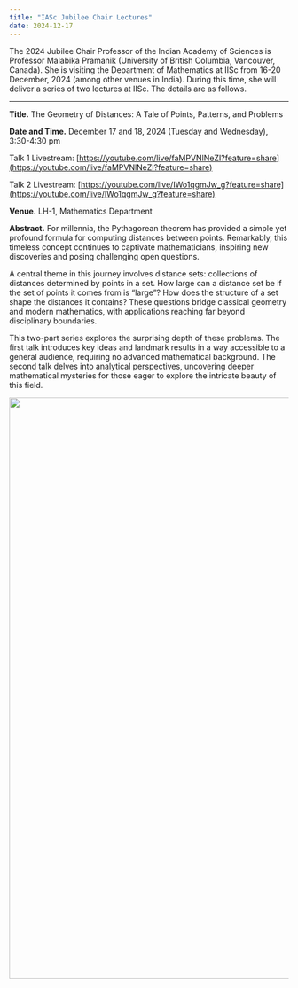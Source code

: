 ```yaml
---
title: "IASc Jubilee Chair Lectures"
date: 2024-12-17
---
```


The 2024 Jubilee Chair Professor of the Indian Academy of Sciences is Professor Malabika Pramanik (University of British Columbia, Vancouver, Canada).
She is visiting the Department of Mathematics at IISc from 16-20 December, 2024 (among other venues in India).
During this time, she will deliver a series of two lectures at IISc. The details are as follows.

---

__Title.__ The Geometry of Distances: A Tale of Points, Patterns, and Problems

__Date and Time.__ December 17 and 18, 2024 (Tuesday and Wednesday), 3:30-4:30 pm

Talk 1 Livestream: [https://youtube.com/live/faMPVNlNeZI?feature=share](https://youtube.com/live/faMPVNlNeZI?feature=share)

Talk 2 Livestream: [https://youtube.com/live/IWo1qgmJw_g?feature=share](https://youtube.com/live/IWo1qgmJw_g?feature=share)

__Venue.__ LH-1, Mathematics Department

__Abstract.__ For millennia, the Pythagorean theorem has provided a simple yet profound formula for computing distances between points. Remarkably, this timeless concept continues to captivate mathematicians, inspiring new discoveries and posing challenging open questions.

A central theme in this journey involves distance sets: collections of distances determined by points in a set. How large can a distance set be if the set of points it comes from is “large”? How does the structure of a set shape the distances it contains? These questions bridge classical geometry and modern mathematics, with applications reaching far beyond disciplinary boundaries.

This two-part series explores the surprising depth of these problems. The first talk introduces key ideas and landmark results in a way accessible to a general audience, requiring no advanced mathematical background. The second talk delves into analytical perspectives, uncovering deeper mathematical mysteries for those eager to explore the intricate beauty of this field.

<img src="{{site.baseurl}}/images/2024-12-Pramanik-poster.png" width="1050" alt=""/>
